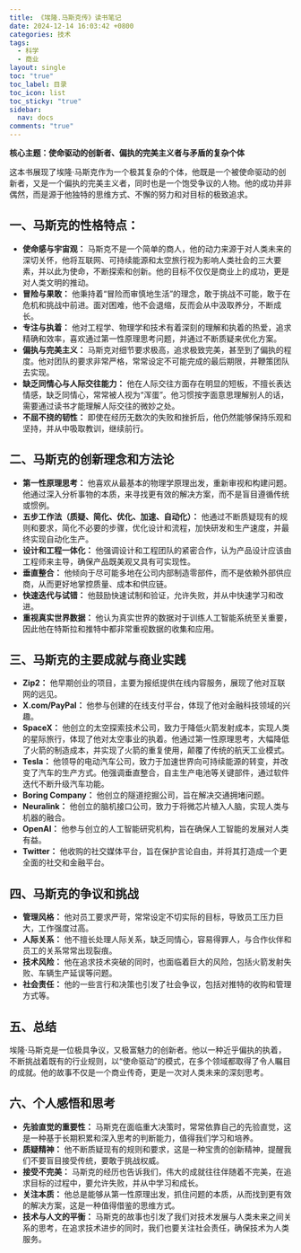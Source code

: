 ```yaml
---
title: 《埃隆.马斯克传》读书笔记
date: 2024-12-14 16:03:42 +0800
categories: 技术
tags:
  - 科学
  - 商业
layout: single
toc: "true"
toc_label: 目录
toc_icon: list
toc_sticky: "true"
sidebar:
  nav: docs
comments: "true"
---
```

**核心主题：使命驱动的创新者、偏执的完美主义者与矛盾的复杂个体**

这本书展现了埃隆·马斯克作为一个极其复杂的个体，他既是一个被使命驱动的创新者，又是一个偏执的完美主义者，同时也是一个饱受争议的人物。他的成功并非偶然，而是源于他独特的思维方式、不懈的努力和对目标的极致追求。

## 一、马斯克的性格特点：

*   **使命感与宇宙观：** 马斯克不是一个简单的商人，他的动力来源于对人类未来的深切关怀，他将互联网、可持续能源和太空旅行视为影响人类社会的三大要素，并以此为使命，不断探索和创新。他的目标不仅仅是商业上的成功，更是对人类文明的推动。
*   **冒险与果敢：** 他秉持着“冒险而审慎地生活”的理念，敢于挑战不可能，敢于在危机和挑战中前进。面对困难，他不会退缩，反而会从中汲取养分，不断成长。
*   **专注与执着：** 他对工程学、物理学和技术有着深刻的理解和执着的热爱，追求精确和效率，喜欢通过第一性原理思考问题，并通过不断质疑来优化方案。
*   **偏执与完美主义：** 马斯克对细节要求极高，追求极致完美，甚至到了偏执的程度。他对团队的要求非常严格，常常设定不可能完成的最后期限，并鞭策团队去实现。
*   **缺乏同情心与人际交往能力：** 他在人际交往方面存在明显的短板，不擅长表达情感，缺乏同情心，常常被人视为“浑蛋”。他习惯按字面意思理解别人的话，需要通过读书才能理解人际交往的微妙之处。
*   **不屈不挠的韧性：** 即使在经历无数次的失败和挫折后，他仍然能够保持乐观和坚持，并从中吸取教训，继续前行。

## 二、马斯克的创新理念和方法论

*   **第一性原理思考：** 他喜欢从最基本的物理学原理出发，重新审视和构建问题。他通过深入分析事物的本质，来寻找更有效的解决方案，而不是盲目遵循传统或惯例。
*   **五步工作法（质疑、简化、优化、加速、自动化）：** 他通过不断质疑现有的规则和要求，简化不必要的步骤，优化设计和流程，加快研发和生产速度，并最终实现自动化生产。
*   **设计和工程一体化：** 他强调设计和工程团队的紧密合作，认为产品设计应该由工程师来主导，确保产品既美观又具有可实现性。
*   **垂直整合：** 他倾向于尽可能多地在公司内部制造零部件，而不是依赖外部供应商，从而更好地掌控质量、成本和供应链。
*   **快速迭代与试错：** 他鼓励快速试制和验证，允许失败，并从中快速学习和改进。
*   **重视真实世界数据：** 他认为真实世界的数据对于训练人工智能系统至关重要，因此他在特斯拉和推特中都非常重视数据的收集和应用。

## 三、马斯克的主要成就与商业实践

*   **Zip2：** 他早期创业的项目，主要为报纸提供在线内容服务，展现了他对互联网的远见。
*   **X.com/PayPal：** 他参与创建的在线支付平台，体现了他对金融科技领域的兴趣。
*   **SpaceX：** 他创立的太空探索技术公司，致力于降低火箭发射成本，实现人类的星际旅行，体现了他对太空事业的执着。他通过第一性原理思考，大幅降低了火箭的制造成本，并实现了火箭的重复使用，颠覆了传统的航天工业模式。
*   **Tesla：** 他领导的电动汽车公司，致力于加速世界向可持续能源的转变，并改变了汽车的生产方式。他强调垂直整合，自主生产电池等关键部件，通过软件迭代不断升级汽车功能。
*   **Boring Company：** 他创立的隧道挖掘公司，旨在解决交通拥堵问题。
*   **Neuralink：** 他创立的脑机接口公司，致力于将微芯片植入人脑，实现人类与机器的融合。
*   **OpenAI：** 他参与创立的人工智能研究机构，旨在确保人工智能的发展对人类有益。
*   **Twitter：** 他收购的社交媒体平台，旨在保护言论自由，并将其打造成一个更全面的社交和金融平台。

## 四、马斯克的争议和挑战

*   **管理风格：** 他对员工要求严苛，常常设定不切实际的目标，导致员工压力巨大，工作强度过高。
*   **人际关系：** 他不擅长处理人际关系，缺乏同情心，容易得罪人，与合作伙伴和员工的关系常常出现裂痕。
*   **技术风险：** 他在追求技术突破的同时，也面临着巨大的风险，包括火箭发射失败、车辆生产延误等问题。
*   **社会责任：** 他的一些言行和决策也引发了社会争议，包括对推特的收购和管理方式等。

## 五、总结

埃隆·马斯克是一位极具争议，又极富魅力的创新者。他以一种近乎偏执的执着，不断挑战着既有的行业规则，以“使命驱动”的模式，在多个领域都取得了令人瞩目的成就。他的故事不仅是一个商业传奇，更是一次对人类未来的深刻思考。

## 六、个人感悟和思考

*   **先验直觉的重要性：** 马斯克在面临重大决策时，常常依靠自己的先验直觉，这是一种基于长期积累和深入思考的判断能力，值得我们学习和培养。
*   **质疑精神：** 他不断质疑现有的规则和要求，这是一种宝贵的创新精神，提醒我们不要盲目接受传统，要敢于挑战权威。
*   **接受不完美：** 马斯克的经历也告诉我们，伟大的成就往往伴随着不完美，在追求目标的过程中，要允许失败，并从中学习和成长。
*   **关注本质：** 他总是能够从第一性原理出发，抓住问题的本质，从而找到更有效的解决方案，这是一种值得借鉴的思维方式。
*   **技术与人文的平衡：** 马斯克的故事也引发了我们对技术发展与人类未来之间关系的思考，在追求技术进步的同时，我们也要关注社会责任，确保技术为人类服务。

